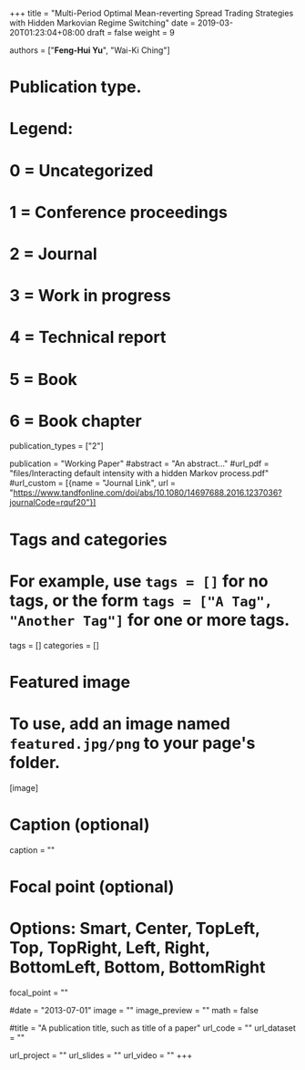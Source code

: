 +++
title = "Multi-Period Optimal Mean-reverting Spread Trading Strategies with Hidden Markovian Regime Switching"
date = 2019-03-20T01:23:04+08:00
draft = false
weight = 9

authors = ["**Feng-Hui Yu**", "Wai-Ki Ching"]

# Publication type.
# Legend:
# 0 = Uncategorized
# 1 = Conference proceedings
# 2 = Journal
# 3 = Work in progress
# 4 = Technical report
# 5 = Book
# 6 = Book chapter
publication_types = ["2"]

publication = "Working Paper"
#abstract = "An abstract..."
#url_pdf = "files/Interacting default intensity with a hidden Markov process.pdf"
#url_custom = [{name = "Journal Link", url = "https://www.tandfonline.com/doi/abs/10.1080/14697688.2016.1237036?journalCode=rquf20"}]

# Tags and categories
# For example, use `tags = []` for no tags, or the form `tags = ["A Tag", "Another Tag"]` for one or more tags.
tags = []
categories = []

# Featured image
# To use, add an image named `featured.jpg/png` to your page's folder. 
[image]
  # Caption (optional)
  caption = ""

  # Focal point (optional)
  # Options: Smart, Center, TopLeft, Top, TopRight, Left, Right, BottomLeft, Bottom, BottomRight
  focal_point = ""
 

#date = "2013-07-01"
image = ""
image_preview = ""
math = false

#title = "A publication title, such as title of a paper"
url_code = ""
url_dataset = ""

url_project = ""
url_slides = ""
url_video = ""
+++
